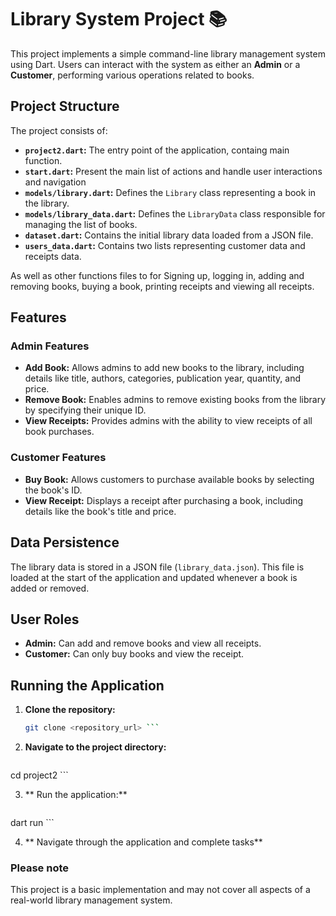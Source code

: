 # Library System Project 📚

This project implements a simple command-line library management system using Dart. Users can interact with the system as either an **Admin** or a **Customer**, performing various operations related to books.

## Project Structure

The project consists of:

- **`project2.dart`:** The entry point of the application, containg main function.
- **`start.dart`:** Present the main list of actions and handle user interactions and navigation
- **`models/library.dart`:** Defines the `Library` class representing a book in the library.
- **`models/library_data.dart`:** Defines the `LibraryData` class responsible for managing the list of books.
- **`dataset.dart`:** Contains the initial library data loaded from a JSON file.
- **`users_data.dart`:** Contains two lists representing customer data and receipts data.

As well as other functions files to for Signing up, logging in, adding and removing books, buying a book, printing receipts and viewing all receipts.

## Features

### Admin Features

- **Add Book:** Allows admins to add new books to the library, including details like title, authors, categories, publication year, quantity, and price.
- **Remove Book:** Enables admins to remove existing books from the library by specifying their unique ID.
- **View Receipts:** Provides admins with the ability to view receipts of all book purchases.

### Customer Features

- **Buy Book:** Allows customers to purchase available books by selecting the book's ID.
- **View Receipt:** Displays a receipt after purchasing a book, including details like the book's title and price.

## Data Persistence

The library data is stored in a JSON file (`library_data.json`). This file is loaded at the start of the application and updated whenever a book is added or removed.

## User Roles

- **Admin:** Can add and remove books and view all receipts.
- **Customer:** Can only buy books and view the receipt.

## Running the Application

1. **Clone the repository:**
   ```bash
   git clone <repository_url> ```
   
2. **Navigate to the project directory:**
   ```bash
  cd project2 ```

3. ** Run the application:**
   ```bash
  dart run ```
  
4. ** Navigate through the application and complete tasks**

### Please note 
This project is a basic implementation and may not cover all aspects of a real-world library management system.